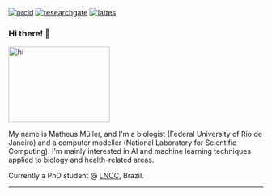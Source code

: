 [![orcid](https://img.shields.io/badge/ORCID--_?style=social&logo=orcid)](https://orcid.org/0000-0002-0659-6365)
[![researchgate](https://img.shields.io/badge/ResearchGate--_?style=social&logo=researchgate)](https://www.researchgate.net/profile/Matheus_Mueller2)
[![lattes](https://img.shields.io/badge/Lattes-CNPq-blue?style=flat)](http://lattes.cnpq.br/0364392354139129)
### Hi there! 👋

<p >
<img src="https://i.pinimg.com/originals/26/84/1e/26841e0df186b45165f7f537382c525d.gif" alt="hi" width="200" height="150">
</p>

My name is Matheus Müller, and I'm a biologist (Federal University of Rio de Janeiro) and a computer modeller (National Laboratory for Scientific Computing). I'm mainly interested in AI and machine learning techniques applied to biology and health-related areas. 

Currently a PhD student @ [LNCC](https://www.lncc.br/), Brazil.


---
<!--
**mpds/mpds** is a ✨ _special_ ✨ repository because its `README.md` (this file) appears on your GitHub profile.

Here are some ideas to get you started:

- 🔭 I’m currently working on ...
- 🌱 I’m currently learning ...
- 👯 I’m looking to collaborate on ...
- 🤔 I’m looking for help with ...
- 💬 Ask me about ...
- 📫 How to reach me: ...
- 😄 Pronouns: ...
- ⚡ Fun fact: ...
-->
